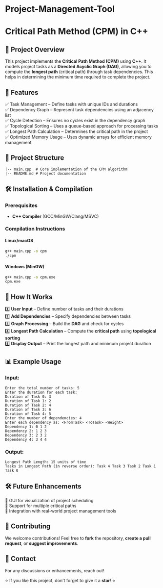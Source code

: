 # Project-Management-Tool
# Critical Path Method (CPM) in C++

## 📌 Project Overview
This project implements the **Critical Path Method (CPM)** using **C++**. It models project tasks as a **Directed Acyclic Graph (DAG)**, allowing you to compute the **longest path** (critical path) through task dependencies. This helps in determining the minimum time required to complete the project.

## 🚀 Features
✅ Task Management – Define tasks with unique IDs and durations  
✅ Dependency Graph – Represent task dependencies using an adjacency list  
✅ Cycle Detection – Ensures no cycles exist in the dependency graph  
✅ Topological Sorting – Uses a queue-based approach for processing tasks  
✅ Longest Path Calculation – Determines the critical path in the project  
✅ Optimized Memory Usage – Uses dynamic arrays for efficient memory management  

## 📂 Project Structure
```
|-- main.cpp  # Core implementation of the CPM algorithm
|-- README.md # Project documentation
```

## 🛠️ Installation & Compilation
### Prerequisites
- **C++ Compiler** (GCC/MinGW/Clang/MSVC)

### Compilation Instructions
#### Linux/macOS
```sh
g++ main.cpp -o cpm
./cpm
```
#### Windows (MinGW)
```sh
g++ main.cpp -o cpm.exe
cpm.exe
```

## 📖 How It Works
1️⃣ **User Input** – Define number of tasks and their durations  
2️⃣ **Add Dependencies** – Specify dependencies between tasks  
3️⃣ **Graph Processing** – Build the **DAG** and check for cycles  
4️⃣ **Longest Path Calculation** – Compute the **critical path** using **topological sorting**  
5️⃣ **Display Output** – Print the longest path and minimum project duration  

## 📊 Example Usage
### Input:
```
Enter the total number of tasks: 5
Enter the duration for each task:
Duration of Task 0: 3
Duration of Task 1: 2
Duration of Task 2: 4
Duration of Task 3: 6
Duration of Task 4: 5
Enter the number of dependencies: 4
Enter each dependency as: <FromTask> <ToTask> <Weight>
Dependency 1: 0 1 2
Dependency 2: 1 2 3
Dependency 3: 2 3 2
Dependency 4: 3 4 4
```

### Output:
```
Longest Path Length: 15 units of time
Tasks in Longest Path (in reverse order): Task 4 Task 3 Task 2 Task 1 Task 0
```

## 🛠️ Future Enhancements
🚀 GUI for visualization of project scheduling  
🚀 Support for multiple critical paths  
🚀 Integration with real-world project management tools  

## 🤝 Contributing
We welcome contributions! Feel free to **fork** the repository, **create a pull request**, or **suggest improvements**.

## 📩 Contact
For any discussions or enhancements, reach out!

⭐ If you like this project, don't forget to give it a **star**! ⭐

